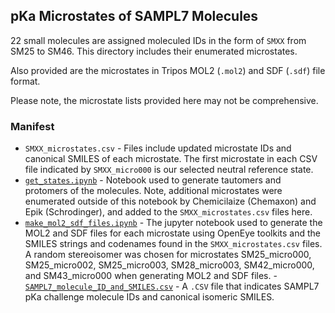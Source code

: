 ## pKa Microstates of SAMPL7 Molecules

22 small molecules are assigned moleculed IDs in the form of `SMXX` from SM25 to SM46. This directory includes their enumerated microstates.

Also provided are the microstates in Tripos MOL2 (`.mol2`) and SDF (`.sdf`) file format.

Please note, the microstate lists provided here may not be comprehensive.

### Manifest
- `SMXX_microstates.csv` - Files include updated microstate IDs and canonical SMILES of each microstate. The first microstate in each CSV file indicated by `SMXX_micro000` is our selected neutral reference state.
- [`get_states.ipynb`](get_states.ipynb) - Notebook used to generate tautomers and protomers of the molecules. Note, additional microstates were enumerated outside of this notebook by Chemicilaize (Chemaxon) and Epik (Schrodinger), and added to the `SMXX_microstates.csv` files here.
- [`make_mol2_sdf_files.ipynb`](make_mol2_sdf_files.ipynb) - The jupyter notebook used to generate the MOL2 and SDF files for each microstate using OpenEye toolkits and the SMILES strings and codenames found in the `SMXX_microstates.csv` files. A random stereoisomer was chosen for microstates SM25_micro000, SM25_micro002, SM25_micro003, SM28_micro003, SM42_micro000, and SM43_micro000 when generating MOL2 and SDF files.
-[`SAMPL7_molecule_ID_and_SMILES.csv`](SAMPL7_molecule_ID_and_SMILES.csv) - A `.CSV` file that indicates SAMPL7 pKa challenge molecule IDs and canonical isomeric SMILES.
